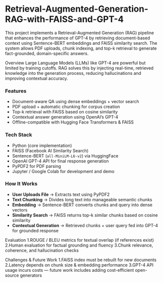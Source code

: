 # Retrieval-Augmented-Generation-RAG-with-FAISS-and-GPT-4
This project implements a Retrieval-Augmented Generation (RAG) pipeline that enhances the performance of GPT-4 by retrieving document-based context using Sentence-BERT embeddings and FAISS similarity search. The system allows PDF uploads, chunk indexing, and top-k retrieval to generate fact-grounded, domain-specific answers.

Overview
Large Language Models (LLMs) like GPT-4 are powerful but limited by training cutoffs. RAG solves this by injecting real-time, retrieved knowledge into the generation process, reducing hallucinations and improving contextual accuracy.

###  Features

- Document-aware QA using dense embeddings + vector search  
- PDF upload + automatic chunking for corpus creation  
- Top-k retrieval with FAISS based on cosine similarity  
- Contextual answer generation using OpenAI’s GPT-4  
- Offline-compatible with Hugging Face Transformers & FAISS  

### Tech Stack

- Python (core implementation)  
- FAISS (Facebook AI Similarity Search)  
- Sentence-BERT (`all-MiniLM-L6-v2`) via HuggingFace  
- OpenAI GPT-4 API for final response generation  
- PyPDF2 for PDF parsing  
- Jupyter / Google Colab for development and demo  

### How It Works

- **User Uploads File** → Extracts text using PyPDF2  
- **Text Chunking** → Divides long text into manageable semantic chunks  
- **Embedding** → Sentence-BERT converts chunks and query into dense vectors  
- **Similarity Search** → FAISS returns top-k similar chunks based on cosine similarity  
- **Contextual Generation** → Retrieved chunks + user query fed into GPT-4 for grounded response  


Evaluation
1.ROUGE / BLEU metrics for textual overlap (if references exist)
2.Human evaluation for factual grounding and fluency
3.Chunk relevance, coherence, and hallucination checks

Challenges & Future Work
1.FAISS index must be rebuilt for new documents
2.Latency depends on chunk size & embedding performance
3.GPT-4 API usage incurs costs — future work includes adding cost-efficient open-source generators
